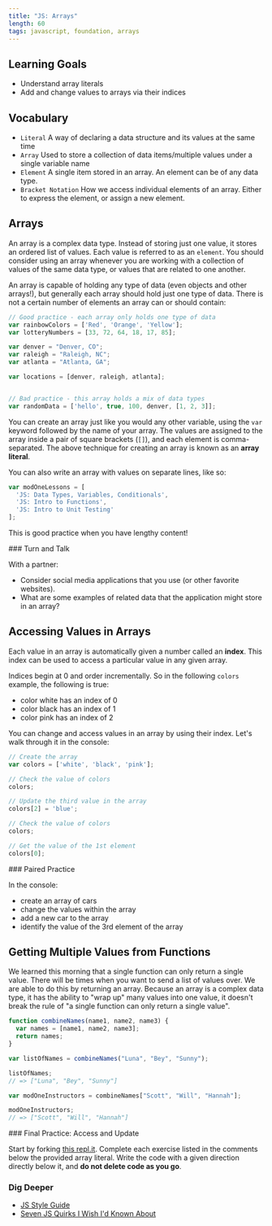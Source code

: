 ```yaml
---
title: "JS: Arrays"
length: 60
tags: javascript, foundation, arrays
---
```


## Learning Goals

* Understand array literals  
* Add and change values to arrays via their indices  

## Vocabulary

- `Literal`  A way of declaring a data structure and its values at the same time
- `Array` Used to store a collection of data items/multiple values under a single variable name
- `Element` A single item stored in an array. An element can be of any data type.
- `Bracket Notation` How we access individual elements of an array. Either to
  express the element, or assign a new element.

## Arrays

An array is a complex data type. Instead of storing just one value, it stores an ordered list of values. Each value is referred to as an `element`. You should consider using an array whenever you are working with a collection of values of the same data type, or values that are related to one another. 

An array is capable of holding any type of data (even objects and other arrays!), but generally each array should hold just one type of data. There is not a certain number of elements an array can or should contain:

```js
// Good practice - each array only holds one type of data
var rainbowColors = ['Red', 'Orange', 'Yellow']; 
var lotteryNumbers = [33, 72, 64, 18, 17, 85];

var denver = "Denver, CO";
var raleigh = "Raleigh, NC";
var atlanta = "Atlanta, GA";

var locations = [denver, raleigh, atlanta];


// Bad practice - this array holds a mix of data types
var randomData = ['hello', true, 100, denver, [1, 2, 3]];
```
You can create an array just like you would any other variable, using the `var` keyword followed by the name of your array. The values are assigned to the array inside a pair of square brackets (`[]`), and each element is comma-separated. The above technique for creating an array is known as an **array literal**. 

You can also write an array with values on separate lines, like so:

```javascript
var modOneLessons = [
  'JS: Data Types, Variables, Conditionals',
  'JS: Intro to Functions',
  'JS: Intro to Unit Testing'
];
```
This is good practice when you have lengthy content!

<section class="call-to-action">
### Turn and Talk

With a partner:  
- Consider social media applications that you use (or other favorite websites).
- What are some examples of related data that the application might store in an array?
</section>

## Accessing Values in Arrays

Each value in an array is automatically given a number called an **index**. This index can be used to access a particular value in any given array.

Indices begin at 0 and order incrementally. So in the following `colors` example, the following is true:

- color white has an index of 0
- color black has an index of 1
- color pink has an index of 2

You can change and access values in an array by using their index. Let's walk through it in the console:

```javascript
// Create the array
var colors = ['white', 'black', 'pink'];

// Check the value of colors
colors;

// Update the third value in the array
colors[2] = 'blue';

// Check the value of colors
colors;

// Get the value of the 1st element
colors[0];
```

<section class="call-to-action">
### Paired Practice

In the console:  
- create an array of cars
- change the values within the array
- add a new car to the array
- identify the value of the 3rd element of the array
</section>

## Getting Multiple Values from Functions

We learned this morning that a single function can only return a single value. There will be times when you want to send a list of values over. We are able to do this by returning an array. Because an array is a complex data type, it has the ability to "wrap up" many values into one value, it doesn't break the rule of "a single function can only return a single value".

```javascript
function combineNames(name1, name2, name3) {
  var names = [name1, name2, name3];
  return names;
}

var listOfNames = combineNames("Luna", "Bey", "Sunny");

listOfNames;
// => ["Luna", "Bey", "Sunny"]

var modOneInstructors = combineNames["Scott", "Will", "Hannah"];

modOneInstructors;
// => ["Scott", "Will", "Hannah"]

```

<section class="call-to-action">
### Final Practice: Access and Update

Start by forking [this repl.it](https://repl.it/@HannahHudson/IntroArrayPractice). Complete each exercise listed in the comments below the provided array literal. Write the code with a given direction directly below it, and **do not delete code as you go**.
</section>

### Dig Deeper

* [JS Style Guide](https://github.com/turingschool-examples/javascript)
* [Seven JS Quirks I Wish I'd Known About](http://developer.telerik.com/featured/seven-javascript-quirks-i-wish-id-known-about/#expdec)  
